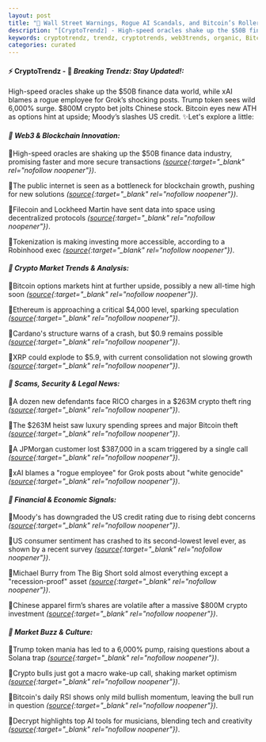 ```yaml
---
layout: post
title: "🌌 Wall Street Warnings, Rogue AI Scandals, and Bitcoin’s Rollercoaster Finale"
description: "[CryptoTrendz] - High-speed oracles shake up the $50B finance data world, while xAI blames a rogue employee for Grok’s shocking posts. Trump token sees wild 6,000% surge. $800M crypto bet jolts Chinese stock. Bitcoin eyes new ATH as options hint at upside; Moody’s slashes US credit."
keywords: cryptotrendz, trendz, cryptotrends, web3trends, organic, Bitcoin, Web3, CEO, Trading, Market, Crypto, BTC, AI, Growth, Token, XRP
categories: curated
---
```


#### ⚡ CryptoTrendz - 📌 *Breaking Trendz: Stay Updated!:*

High-speed oracles shake up the $50B finance data world, while xAI blames a rogue employee for Grok’s shocking posts. Trump token sees wild 6,000% surge. $800M crypto bet jolts Chinese stock. Bitcoin eyes new ATH as options hint at upside; Moody’s slashes US credit. ✨Let's explore a little:


#### *🔖  Web3 & Blockchain Innovation:*  

🔹High-speed oracles are shaking up the $50B finance data industry, promising faster and more secure transactions *([source](https://s.avyag.com/djrl){:target="_blank" rel="nofollow noopener"})*.  

🔹The public internet is seen as a bottleneck for blockchain growth, pushing for new solutions *([source](https://s.avyag.com/ug5h){:target="_blank" rel="nofollow noopener"})*.  

🔹Filecoin and Lockheed Martin have sent data into space using decentralized protocols *([source](https://s.avyag.com/vjlj){:target="_blank" rel="nofollow noopener"})*.  

🔹Tokenization is making investing more accessible, according to a Robinhood exec *([source](https://s.avyag.com/g0oz){:target="_blank" rel="nofollow noopener"})*.  

#### *🔖  Crypto Market Trends & Analysis:*  

🔹Bitcoin options markets hint at further upside, possibly a new all-time high soon *([source](https://s.avyag.com/pubu){:target="_blank" rel="nofollow noopener"})*.  

🔹Ethereum is approaching a critical $4,000 level, sparking speculation *([source](https://s.avyag.com/xmpn){:target="_blank" rel="nofollow noopener"})*.  

🔹Cardano's structure warns of a crash, but $0.9 remains possible *([source](https://s.avyag.com/xna0){:target="_blank" rel="nofollow noopener"})*.  

🔹XRP could explode to $5.9, with current consolidation not slowing growth *([source](https://s.avyag.com/t7l7){:target="_blank" rel="nofollow noopener"})*.  

#### *🔖  Scams, Security & Legal News:*  

🔹A dozen new defendants face RICO charges in a $263M crypto theft ring *([source](https://s.avyag.com/toig){:target="_blank" rel="nofollow noopener"})*.  

🔹The $263M heist saw luxury spending sprees and major Bitcoin theft *([source](https://s.avyag.com/7pw9){:target="_blank" rel="nofollow noopener"})*.  

🔹A JPMorgan customer lost $387,000 in a scam triggered by a single call *([source](https://s.avyag.com/3i0r){:target="_blank" rel="nofollow noopener"})*.  

🔹xAI blames a "rogue employee" for Grok posts about "white genocide" *([source](https://s.avyag.com/anz0){:target="_blank" rel="nofollow noopener"})*.  

#### *🔖  Financial & Economic Signals:*  

🔹Moody's has downgraded the US credit rating due to rising debt concerns *([source](https://s.avyag.com/hlvu){:target="_blank" rel="nofollow noopener"})*.  

🔹US consumer sentiment has crashed to its second-lowest level ever, as shown by a recent survey *([source](https://s.avyag.com/0787){:target="_blank" rel="nofollow noopener"})*.  

🔹Michael Burry from The Big Short sold almost everything except a "recession-proof" asset *([source](https://s.avyag.com/8ino){:target="_blank" rel="nofollow noopener"})*.  

🔹Chinese apparel firm’s shares are volatile after a massive $800M crypto investment *([source](https://s.avyag.com/hrtv){:target="_blank" rel="nofollow noopener"})*.  

#### *🔖  Market Buzz & Culture:*  

🔹Trump token mania has led to a 6,000% pump, raising questions about a Solana trap *([source](https://s.avyag.com/a7y0){:target="_blank" rel="nofollow noopener"})*.  

🔹Crypto bulls just got a macro wake-up call, shaking market optimism *([source](https://s.avyag.com/hxt3){:target="_blank" rel="nofollow noopener"})*.  

🔹Bitcoin's daily RSI shows only mild bullish momentum, leaving the bull run in question *([source](https://s.avyag.com/fjd0){:target="_blank" rel="nofollow noopener"})*.  

🔹Decrypt highlights top AI tools for musicians, blending tech and creativity *([source](https://s.avyag.com/7c2k){:target="_blank" rel="nofollow noopener"})*.